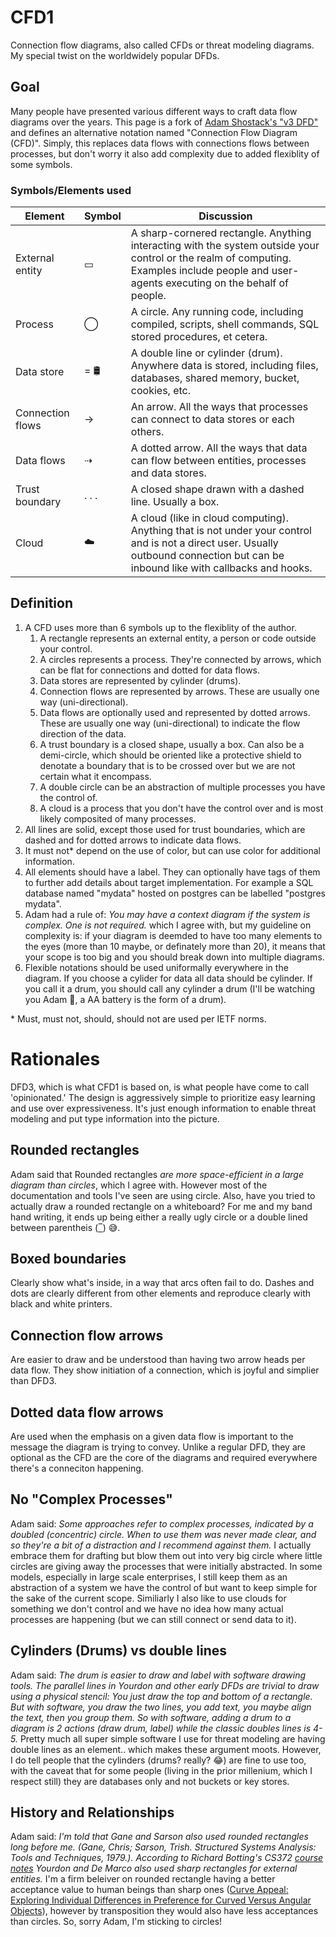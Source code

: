 # CFD1
Connection flow diagrams, also called CFDs or threat modeling diagrams. My special twist on the worldwidely popular DFDs.

## Goal
Many people have presented various different ways to craft data flow diagrams over the years. This page is a fork of [Adam Shostack's "v3 DFD"](https://github.com/adamshostack/DFD3) and defines an alternative notation named "Connection Flow Diagram (CFD)". Simply, this replaces data flows with connections flows between processes, but don't worry it also add complexity due to added flexiblity of some symbols.

### Symbols/Elements used

| Element | Symbol | Discussion |
|---------|--------|------------|
| External entity| ▭ | A sharp-cornered rectangle. Anything interacting with the system outside your control or the realm of computing. Examples include people and user-agents executing on the behalf of people.
| Process| ◯ | A circle.  Any running code, including compiled, scripts, shell commands, SQL stored procedures, et cetera.
| Data store|  = 🛢️ | A double line or cylinder (drum). Anywhere data is stored, including files, databases, shared memory, bucket, cookies, etc.
| Connection flows| → | An arrow. All the ways that processes can connect to data stores or each others.
| Data flows| ⇢ | A dotted arrow. All the ways that data can flow between entities, processes and data stores.
| Trust boundary | . . . | A closed shape drawn with a dashed line. Usually a box.
| Cloud | ☁️ | A cloud (like in cloud computing). Anything that is not under your control and is not a direct user. Usually outbound connection but can be inbound like with callbacks and hooks.


## Definition
1. A CFD uses more than 6 symbols up to the flexiblity of the author.
   1. A rectangle represents an external entity, a person or code outside your control. 
   2. A circles represents a process. They're connected by arrows, which can be flat for connections and dotted for data flows.
   3. Data stores are represented by cylinder (drums).
   4. Connection flows are represented by arrows. These are usually one way (uni-directional).
   5. Data flows are optionally used and represented by dotted arrows. These are usually one way (uni-directional) to indicate the flow direction of the data.
   6. A trust boundary is a closed shape, usually a box. Can also be a demi-circle, which should be oriented like a protective shield to denotate a boundary that is to be crossed over but we are not certain what it encompass.
   7. A double circle can be an abstraction of multiple processes you have the control of.
   8. A cloud is a process that you don't have the control over and is most likely composited of many processes.
2. All lines are solid, except those used for trust boundaries, which are dashed and for dotted arrows to indicate data flows.
3. It must not* depend on the use of color, but can use color for additional information.
4. All elements should have a label. They can optionally have tags of them to further add details about target implementation. For example a SQL database named "mydata" hosted on postgres can be labelled "postgres mydata".
5. Adam had a rule of: _You may have a context diagram if the system is complex. One is not required._ which I agree with, but my guideline on complexity is: if your diagram is deemded to have too many elements to the eyes (more than 10 maybe, or definately more than 20), it means that your scope is too big and you should break down into multiple diagrams.
6. Flexible notations should be used uniformally everywhere in the diagram. If you choose a cylider for data all data should be cylinder. If you call it a drum, you should call any cylinder a drum (I'll be watching you Adam 👀, a AA battery is the form of a drum).
</ol>
* Must, must not, should, should not are used per IETF norms.



# Rationales

DFD3, which is what CFD1 is based on, is what people have come to call 'opinionated.' The design is aggressively simple to prioritize easy learning and use over expressiveness. It's just enough information to enable threat modeling and put type information into the picture.

## Rounded rectangles
Adam said that Rounded rectangles _are more space-efficient in a large diagram than circles_, which I agree with. However most of the documentation and tools I've seen are using circle. Also, have you tried to actually draw a rounded rectangle on a whiteboard? For me and my band hand writing, it ends up being either a really ugly circle or a double lined between parentheis (<ins>‾</ins>) 😅.

## Boxed boundaries
Clearly show what's inside, in a way that arcs often fail to do. Dashes and dots are clearly different from other elements and reproduce clearly with black and white printers.

## Connection flow arrows
Are easier to draw and be understood than having two arrow heads per data flow. They show initiation of a connection, which is joyful and simplier than DFD3.

## Dotted data flow arrows
Are used when the emphasis on a given data flow is important to the message the diagram is trying to convey. Unlike a regular DFD, they are optional as the CFD are the core of the diagrams and required everywhere there's a conneciton happening.

## No "Complex Processes"
Adam said: _Some approaches refer to complex processes, indicated by a doubled (concentric) circle. When to use them was never made clear, and so they're a bit of a distraction and I recommend against them._ I actually embrace them for drafting but blow them out into very big circle where little circles are giving away the processes that were initially abstracted. In some models, especially in large scale enterprises, I still keep them as an abstraction of a system we have the control of but want to keep simple for the sake of the current scope. Similiarly I also like to use clouds for something we don't control and we have no idea how many actual processes are happening (but we can still connect or send data to it).

## Cylinders (Drums) vs double lines
Adam said: _The drum is easier to draw and label with software drawing tools. The parallel lines in Yourdon and other early DFDs are trivial to draw using a physical stencil: You just draw the top and bottom of a rectangle. But with software, you draw the two lines, you add text, you maybe align the text, then you group them. So with software, adding a drum to a diagram is 2 actions (draw drum, label) while the classic doubles lines is 4-5._ Pretty much all super simple software I use for threat modeling are having double lines as an element.. which makes these argument moots. However, I do tell people that the cylinders (drums? really? 😂) are fine to use too, with the caveat that for some people (living in the prior millenium, which I respect still) they are databases only and not buckets or key stores.

## History and Relationships
Adam said: _I'm told that Gane and Sarson also used rounded rectangles long before me.  (Gane, Chris; Sarson, Trish. *Structured Systems Analysis: Tools and Techniques*, 1979.).  According to Richard Botting's CS372 [course notes](https://web.archive.org/web/20190915023802/http://www.csci.csusb.edu/dick/cs372/a4.html) Yourdon and De Marco also used sharp rectangles for external entities._ I'm a firm beleiver on rounded rectangle having a better acceptance value to human beings than sharp ones ([Curve Appeal: Exploring Individual Differences in Preference for Curved Versus Angular Objects](https://www.ncbi.nlm.nih.gov/pmc/articles/PMC5405906/)), however by transposition they would also have less acceptances than circles. So, sorry Adam, I'm sticking to circles!
